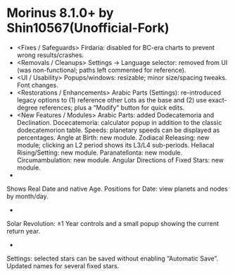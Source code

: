 # Morinus 8.1.0+ by Shin10567(Unofficial-Fork)
- <Fixes / Safeguards>
Firdaria: disabled for BC-era charts to prevent wrong results/crashes.
- <Removals / Cleanups>
Settings → Language selector: removed from UI (was non-functional; paths left commented for reference).
- <UI / Usability>
Popups/windows: resizable; minor size/spacing tweaks.
Font changes.
- <Restorations / Enhancements>
 Arabic Parts (Settings): re-introduced legacy options to (1) reference other Lots as the base and
  (2) use exact-degree references; plus a “Modify” button for quick edits.
- <New Features / Modules>
Arabic Parts: added Dodecatemoria and Declination.
Docecatemoria: calculator popup in addition to the classic dodecatemorion table.
Speeds: planetary speeds can be displayed as percentages.
Angle at Birth: new module.
Zodiacal Releasing: new module; clicking an L2 period shows its L3/L4 sub-periods.
Heliacal Rising/Setting: new module.
Paranatellonta: new module.
Circumambulation: new module.
Angular Directions of Fixed Stars: new module.
- <Secondary Progressions>
Shows Real Date and native Age.
Positions for Date: view planets and nodes by month/day.
- <Revolutions>
Solar Revolution: ±1 Year controls and a small popup showing the current return year.
- <Fixed Stars>
Settings: selected stars can be saved without enabling “Automatic Save”.
Updated names for several fixed stars.
